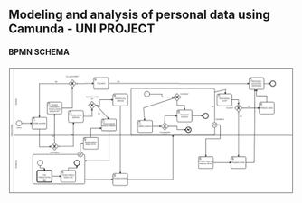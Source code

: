 ## Modeling and analysis of personal data using Camunda - UNI PROJECT 

#### BPMN SCHEMA 

![alt text](https://github.com/Grabosk1/e-commerce/blob/main/ZakupProduktu.png?raw=true)
